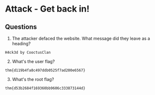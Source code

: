 # Attack - Get back in!

## Questions
1. The attacker defaced the website. What message did they leave as a heading?
```
H4ck3d by CooctusClan
```

2. What's the user flag?
```
thm{d119b4fa8c497ddb0525f7ad200e6567}
```

3. What's the root flag?
```
thm{d53b2684f169360bb9606c333873144d}
```